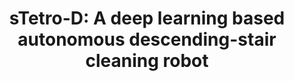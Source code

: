 ---
title: "sTetro-D: A deep learning based autonomous descending-stair cleaning robot"
authors: Veerajagadheswar Prabakaran, Anh Vu Le, Phone Thiha Kyaw, Prathap Kandasamy, Aung Paing, Rajesh Elara Mohan
venue: Engineering Applications of Artificial Intelligence
year: 2023
cover_image: /assets/img/publications/sTetro-D.jpg
link: https://www.sciencedirect.com/science/article/pii/S0952197623000283?casa_token=ww3L0c-pbhcAAAAA:7jes7txiaifk2IHtapImvFqBQ6C9AgtekxtJor3DihjHiaH1Sk166Ybjb2ZDXmCtpa4kOyozJA
---